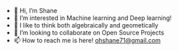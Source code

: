 - 👋 Hi, I’m Shane
- 👀 I’m interested in Machine learning and Deep learning!
- 🤔 I like to think both algebraically and geometically
- 💞️ I’m looking to collaborate on Open Source Projects
- 📫 How to reach me is here! ohshane71@gmail.com

<!---
![beta](https://github.com/ohshane/ohshane/assets/29338355/b2050e81-9c28-4c1e-ad0f-1382a18bbce4)
![svd02](https://github.com/ohshane/ohshane/assets/29338355/2c4d6b44-7688-4d93-8453-9f5b10786012)

ohshane/ohshane is a ✨ special ✨ repository because its `README.md` (this file) appears on your GitHub profile.
You can click the Preview link to take a look at your changes.
--->

